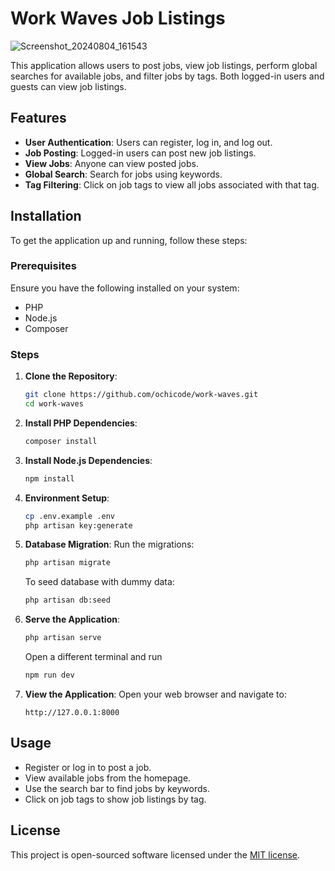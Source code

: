 # Work Waves Job Listings
![Screenshot_20240804_161543](https://github.com/user-attachments/assets/28869bc7-4fe7-4839-b2c2-b0689e63aeae)

This application allows users to post jobs, view job listings, perform global searches for available jobs, and filter jobs by tags. Both logged-in users and guests can view job listings.

## Features

-   **User Authentication**: Users can register, log in, and log out.
-   **Job Posting**: Logged-in users can post new job listings.
-   **View Jobs**: Anyone can view posted jobs.
-   **Global Search**: Search for jobs using keywords.
-   **Tag Filtering**: Click on job tags to view all jobs associated with that tag.

## Installation

To get the application up and running, follow these steps:

### Prerequisites

Ensure you have the following installed on your system:

-   PHP
-   Node.js
-   Composer

### Steps

1. **Clone the Repository**:

    ```bash
    git clone https://github.com/ochicode/work-waves.git
    cd work-waves
    ```

2. **Install PHP Dependencies**:

    ```bash
    composer install
    ```

3. **Install Node.js Dependencies**:

    ```bash
    npm install
    ```

4. **Environment Setup**:

    ```bash
    cp .env.example .env
    php artisan key:generate
    ```

5. **Database Migration**:
   Run the migrations:

    ```bash
    php artisan migrate
    ```

    To seed database with dummy data:

    ```bash
    php artisan db:seed
    ```

6. **Serve the Application**:

    ```bash
    php artisan serve
    ```
    Open a different terminal and run
    ```bash
    npm run dev
    ```

7. **View the Application**:
   Open your web browser and navigate to:
    ```
    http://127.0.0.1:8000
    ```

## Usage

-   Register or log in to post a job.
-   View available jobs from the homepage.
-   Use the search bar to find jobs by keywords.
-   Click on job tags to show job listings by tag.

## License

This project is open-sourced software licensed under the [MIT license](https://opensource.org/licenses/MIT).

